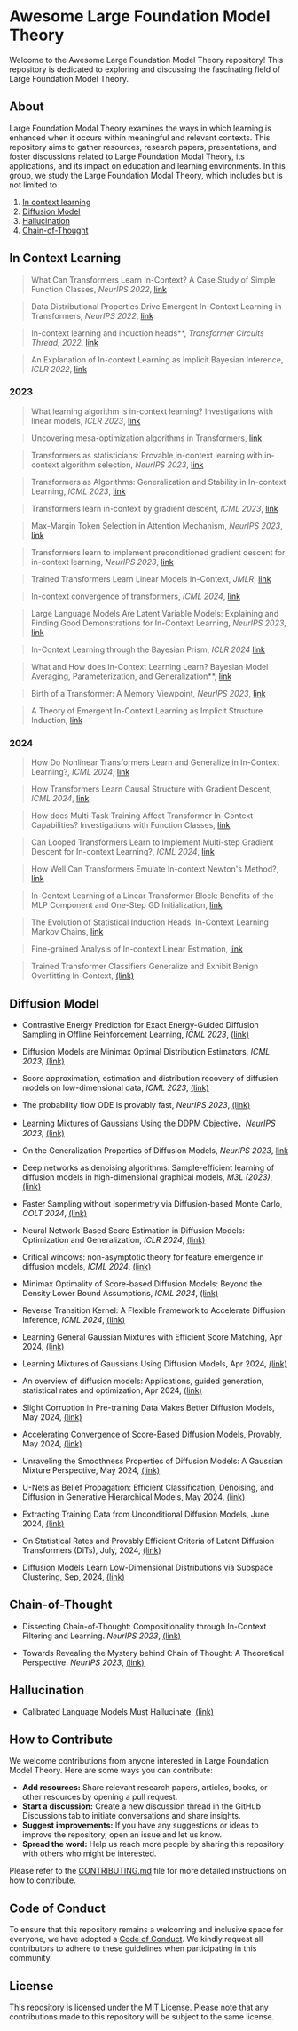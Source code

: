 # Awesome Large Foundation Model Theory

Welcome to the Awesome Large Foundation Model Theory repository! This repository is dedicated to exploring and discussing the fascinating field of Large Foundation Model Theory.

## About

Large Foundation Modal Theory examines the ways in which learning is enhanced when it occurs within meaningful and relevant contexts. This repository aims to gather resources, research papers, presentations, and foster discussions related to Large Foundation Modal Theory, its applications, and its impact on education and learning environments. In this group, we study the Large Foundation Modal Theory, which includes but is not limited to


1. [In context learning](#In_context_learning)
2. [Diffusion Model](#diffusion-model)
3. [Hallucination](#Hallucination)
4. [Chain-of-Thought](#Chain-of-Thought)
 

## In Context Learning

> What Can Transformers Learn In-Context? A Case Study of Simple Function Classes, *NeurIPS 2022*, [link](https://arxiv.org/abs/2208.01066)  

> Data Distributional Properties Drive Emergent In-Context Learning in Transformers, *NeurIPS 2022*, [link](https://arxiv.org/abs/2205.05055)  

> In-context learning and induction heads**, *Transformer Circuits Thread, 2022*, [link](https://arxiv.org/abs/2209.11895)

> An Explanation of In-context Learning as Implicit Bayesian Inference, *ICLR 2022*, [link](https://arxiv.org/abs/2111.02080)

### 2023

> What learning algorithm is in-context learning? Investigations with linear models, *ICLR 2023*, [link](https://arxiv.org/pdf/2211.15661.pdf)  

> Uncovering mesa-optimization algorithms in Transformers, [link](https://arxiv.org/abs/2309.05858)  

> Transformers as statisticians: Provable in-context learning with in-context algorithm selection, *NeurIPS 2023*,  [link](https://arxiv.org/abs/2306.04637)

> Transformers as Algorithms: Generalization and Stability in In-context Learning, *ICML 2023*,  [link](https://proceedings.mlr.press/v202/li23l/li23l.pdf)

> Transformers learn in-context by gradient descent, *ICML 2023*, [link](https://arxiv.org/abs/2212.07677)

> Max-Margin Token Selection in Attention Mechanism, *NeurIPS 2023*, [link](https://arxiv.org/abs/2306.13596)  

> Transformers learn to implement preconditioned gradient descent for in-context learning, *NeurIPS 2023*, [link](https://arxiv.org/abs/2306.00297)

> Trained Transformers Learn Linear Models In-Context, *JMLR*, [link](https://arxiv.org/pdf/2306.09927.pdf)

> In-context convergence of transformers, *ICML 2024*, [link](https://arxiv.org/abs/2310.05249)

> Large Language Models Are Latent Variable Models: Explaining and Finding Good Demonstrations for In-Context Learning, *NeurIPS 2023*, [link](https://arxiv.org/abs/2301.11916)

> In-Context Learning through the Bayesian Prism, *ICLR 2024* [link](https://arxiv.org/abs/2306.04891)

> What and How does In-Context Learning Learn? Bayesian Model Averaging, Parameterization, and Generalization**, [link](https://arxiv.org/abs/2305.19420)

> Birth of a Transformer: A Memory Viewpoint, *NeurIPS 2023*, [link](https://arxiv.org/abs/2306.00802)

> A Theory of Emergent In-Context Learning as Implicit Structure Induction, [link](https://arxiv.org/pdf/2303.07971)

### 2024

> How Do Nonlinear Transformers Learn and Generalize in In-Context Learning?, *ICML 2024*, [link](https://openreview.net/forum?id=I4HTPws9P6)  

> How Transformers Learn Causal Structure with Gradient Descent, *ICML 2024*, [link](https://arxiv.org/abs/2402.14735)  

> How does Multi-Task Training Affect Transformer In-Context Capabilities? Investigations with Function Classes, [link](https://arxiv.org/pdf/2404.03558)  

> Can Looped Transformers Learn to Implement Multi-step Gradient Descent for In-context Learning?, *ICML 2024*, [link](https://openreview.net/pdf?id=o8AaRKbP9K)

> How Well Can Transformers Emulate In-context Newton's Method?, [link](https://arxiv.org/pdf/2403.03183)  

> In-Context Learning of a Linear Transformer Block: Benefits of the MLP Component and One-Step GD Initialization, [link](https://arxiv.org/pdf/2402.14951)  

> The Evolution of Statistical Induction Heads: In-Context Learning Markov Chains, [link](https://arxiv.org/pdf/2402.11004)  

> Fine-grained Analysis of In-context Linear Estimation, [link](https://openreview.net/pdf?id=1vM1a7KrC6)

> Trained Transformer Classifiers Generalize and Exhibit Benign Overfitting In-Context, [(link)](https://arxiv.org/abs/2410.01774)  




## Diffusion Model

- Contrastive Energy Prediction for Exact Energy-Guided Diffusion Sampling in Offline Reinforcement Learning, *ICML 2023*, [(link)](https://arxiv.org/pdf/2304.12824.pdf)

- Diffusion Models are Minimax Optimal Distribution Estimators, *ICML 2023*, [(link)](https://arxiv.org/pdf/2303.01861)

- Score approximation, estimation and distribution recovery of diffusion models on low-dimensional data, *ICML 2023*, [(link)](https://arxiv.org/pdf/2302.07194)

- The probability flow ODE is provably fast, *NeurIPS 2023*,  [(link)](https://proceedings.neurips.cc/paper_files/paper/2023/hash/d84a27ff694345aacc21c72097a69ea2-Abstract-Conference.html)

- Learning Mixtures of Gaussians Using the DDPM Objective，*NeurIPS 2023*,  [(link)](https://arxiv.org/pdf/2307.01178.pdf)

- On the Generalization Properties of Diffusion Models, *NeurIPS 2023*, [link](https://arxiv.org/pdf/2311.01797)

- Deep networks as denoising algorithms: Sample-efficient learning of diffusion models in high-dimensional graphical models, *M3L (2023)*, [(link)](https://arxiv.org/pdf/2309.11420)

- Faster Sampling without Isoperimetry via Diffusion-based Monte Carlo, *COLT 2024*, [(link)](https://arxiv.org/abs/2401.06325)

- Neural Network-Based Score Estimation in Diffusion Models: Optimization and Generalization, *ICLR 2024*, [(link)](https://arxiv.org/abs/2401.15604)

- Critical windows: non-asymptotic theory for feature emergence in diffusion models, *ICML 2024*, [(link)](https://arxiv.org/pdf/2403.01633)

- Minimax Optimality of Score-based Diffusion Models: Beyond the Density Lower Bound Assumptions, *ICML 2024*,  [(link)](https://arxiv.org/abs/2402.15602)

- Reverse Transition Kernel: A Flexible Framework to Accelerate Diffusion Inference, *ICML 2024*,  [(link)](https://arxiv.org/abs/2405.16387)

- Learning General Gaussian Mixtures with Efficient Score Matching, Apr 2024, [(link)](https://arxiv.org/abs/2404.18893)

- Learning Mixtures of Gaussians Using Diffusion Models, Apr 2024, [(link)](https://arxiv.org/pdf/2404.18869)

- An overview of diffusion models: Applications, guided generation, statistical rates and optimization, Apr 2024, [(link)](https://arxiv.org/abs/2404.07771)

- Slight Corruption in Pre-training Data Makes Better Diffusion Models, May 2024, [(link)](https://arxiv.org/abs/2405.20494)

- Accelerating Convergence of Score-Based Diffusion Models, Provably, May 2024, [(link)](https://arxiv.org/abs/2403.03852)

- Unraveling the Smoothness Properties of Diffusion Models: A Gaussian Mixture Perspective, May 2024, [(link)](https://arxiv.org/pdf/2405.16418)

- U-Nets as Belief Propagation: Efficient Classification, Denoising, and Diffusion in Generative Hierarchical Models, May 2024, [(link)](https://arxiv.org/pdf/2404.18444)

- Extracting Training Data from Unconditional Diffusion Models, June 2024, [(link)](https://arxiv.org/abs/2406.12752)

- On Statistical Rates and Provably Efficient Criteria of Latent Diffusion Transformers (DiTs), July, 2024, [(link)](https://arxiv.org/pdf/2407.01079)

- Diffusion Models Learn Low-Dimensional Distributions via Subspace Clustering, Sep, 2024, [(link)](https://arxiv.org/pdf/2407.01079)


## Chain-of-Thought

- Dissecting Chain-of-Thought: Compositionality through In-Context Filtering and Learning. *NeurIPS 2023*, [(link)](https://arxiv.org/abs/2305.18869)

- Towards Revealing the Mystery behind Chain of Thought: A Theoretical Perspective. *NeurIPS 2023*, [(link)](https://www.arxiv.org/abs/2409.02426)


## Hallucination

- Calibrated Language Models Must Hallucinate, [(link)](https://arxiv.org/abs/2311.14648)




## How to Contribute

We welcome contributions from anyone interested in Large Foundation Model Theory. Here are some ways you can contribute:

- **Add resources:** Share relevant research papers, articles, books, or other resources by opening a pull request.
- **Start a discussion:** Create a new discussion thread in the GitHub Discussions tab to initiate conversations and share insights.
- **Suggest improvements:** If you have any suggestions or ideas to improve the repository, open an issue and let us know.
- **Spread the word:** Help us reach more people by sharing this repository with others who might be interested.

Please refer to the [CONTRIBUTING.md](CONTRIBUTING.md) file for more detailed instructions on how to contribute.

## Code of Conduct

To ensure that this repository remains a welcoming and inclusive space for everyone, we have adopted a [Code of Conduct](CODE_OF_CONDUCT.md). We kindly request all contributors to adhere to these guidelines when participating in this community.

## License

This repository is licensed under the [MIT License](LICENSE). Please note that any contributions made to this repository will be subject to the same license.
